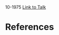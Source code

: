 

10-1975
[Link to Talk](https://www.churchofjesuschrist.org/study/general-conference/1975/10/sunday-afternoon-session?lang=eng)



# References
